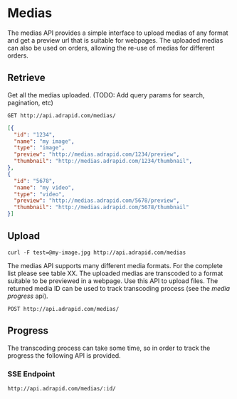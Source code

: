# Medias

The medias API provides a simple interface to upload medias of any format and get a preview url that is suitable for webpages.
The uploaded medias can also be used on orders, allowing the re-use of medias for different orders.

## Retrieve

Get all the medias uploaded. (TODO: Add query params for search, pagination, etc)

`GET http://api.adrapid.com/medias/`

```json
[{
  "id": "1234",
  "name": "my image",
  "type": "image",
  "preview": "http://medias.adrapid.com/1234/preview",
  "thumbnail": "http://medias.adrapid.com/1234/thumbnail",
},
{
  "id": "5678",
  "name": "my video",
  "type": "video",
  "preview": "http://medias.adrapid.com/5678/preview",
  "thumbnail": "http://medias.adrapid.com/5678/thumbnail"
}]
```

## Upload

```shell
curl -F test=@my-image.jpg http://api.adrapid.com/medias
```

The medias API supports many different media formats. For the complete list please see table XX.
The uploaded medias are transcoded to a format suitable to be previewed in a webpage.
Use this API to upload files. The returned media ID can be used to track transcoding process
(see the *media progress* api).

`POST http://api.adrapid.com/medias/`

## Progress

The transcoding process can take some time, so in order to track the progress the following API is provided.

### SSE Endpoint

`http://api.adrapid.com/medias/:id/`
